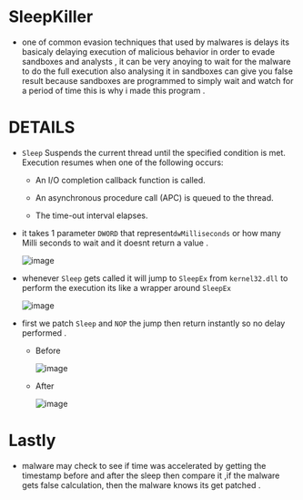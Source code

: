 # SleepKiller

* one of common evasion techniques that used by malwares is delays its basicaly delaying execution of malicious behavior in order to evade sandboxes and analysts , it can be very anoying to wait for the malware to do the full execution also analysing it in sandboxes can give you false result because sandboxes are programmed to simply wait and watch for a period of time this is why i made this program .

# DETAILS

*  ``Sleep`` Suspends the current thread until the specified condition is met. Execution resumes when one of the following occurs:

    - An I/O completion callback function is called.
    
    - An asynchronous procedure call (APC) is queued to the thread.
    
    - The time-out interval elapses.
    
* it takes 1 parameter ``DWORD`` that represent``dwMilliseconds`` or how many Milli seconds to wait and it doesnt return a value .

    ![image](https://user-images.githubusercontent.com/60795188/191631985-4fbbbd5a-e47f-47db-b332-42f690b4cd16.png)

* whenever ``Sleep`` gets called it will jump to ``SleepEx`` from ``kernel32.dll`` to perform the execution its like a wrapper around ``SleepEx``

   ![image](https://user-images.githubusercontent.com/60795188/191631746-8a17860c-92dd-455e-9d91-91cc1c0f5a64.png)

* first we patch ``Sleep`` and ``NOP`` the jump then return instantly so no delay performed .

  - Before

     ![image](https://user-images.githubusercontent.com/60795188/191632529-89fd7e79-fc46-420f-bdd3-3a7f000a8268.png)

  - After

    ![image](https://user-images.githubusercontent.com/60795188/191632939-359379c5-47de-4c61-bcf2-81a3f3b51240.png)

# Lastly

* malware may check to see if time was accelerated by getting the timestamp before and after the sleep then compare it ,if the malware gets false calculation, then the malware knows its get patched .
